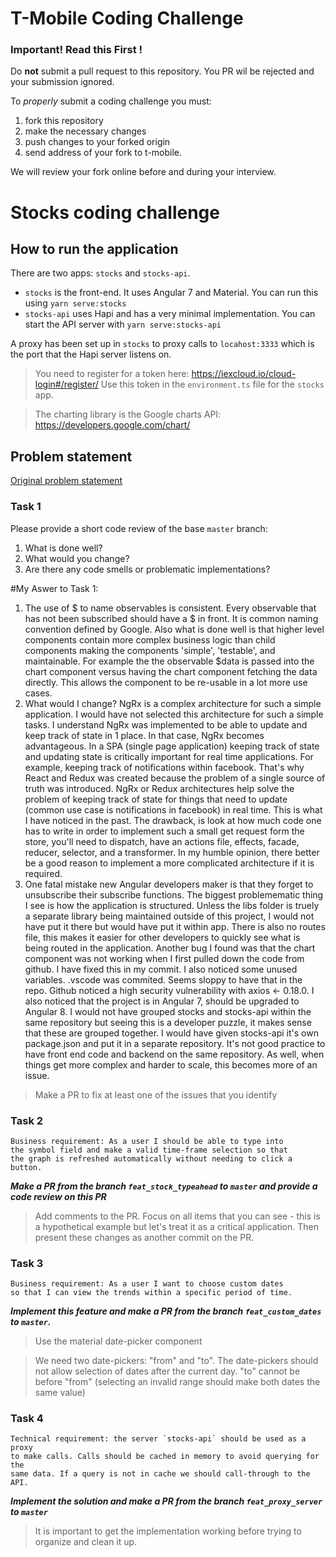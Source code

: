 # T-Mobile Coding Challenge

### Important! Read this First !

Do **not** submit a pull request to this repository.  You PR wil be rejected and your submission ignored.

To _properly_ submit a coding challenge you must:

1. fork this repository
2. make the necessary changes
3. push changes to your forked origin 
4. send address of your fork to t-mobile.

We will review your fork online before and during your interview.


# Stocks coding challenge

## How to run the application

There are two apps: `stocks` and `stocks-api`.

- `stocks` is the front-end. It uses Angular 7 and Material. You can run this using `yarn serve:stocks`
- `stocks-api` uses Hapi and has a very minimal implementation. You can start the API server with `yarn serve:stocks-api`

A proxy has been set up in `stocks` to proxy calls to `locahost:3333` which is the port that the Hapi server listens on.

> You need to register for a token here: https://iexcloud.io/cloud-login#/register/ Use this token in the `environment.ts` file for the `stocks` app.

> The charting library is the Google charts API: https://developers.google.com/chart/

## Problem statement

[Original problem statement](https://github.com/tmobile/developer-kata/blob/master/puzzles/web-api/stock-broker.md)

### Task 1

Please provide a short code review of the base `master` branch:

1. What is done well?
2. What would you change?
3. Are there any code smells or problematic implementations?

#My Aswer to Task 1:
1. The use of $ to name observables is consistent. Every observable that has not been subscribed should have a $ in front. It is common naming convention defined by Google. Also what is done well is that higher level components contain more complex business logic than child components making the components 'simple', 'testable', and maintainable. For example the the observable $data is passed into the chart component versus having the chart component fetching the data directly. This allows the component to be re-usable in a lot more use cases.
2. What would I change? NgRx is a complex architecture for such a simple application. I would have not selected this architecture for such a simple tasks. I understand NgRx was implemented to be able to update and keep track of state in 1 place. In that case, NgRx becomes advantageous. In a SPA (single page application) keeping track of state and updating state is critically important for real time applications. For example, keeping track of notifications within facebook. That's why React and Redux was created because the problem of a single source of truth was introduced. NgRx or Redux architectures help solve the problem of keeping track of state for things that need to update (common use case is notifications in facebook) in real time. This is what I have noticed in the past. The drawback, is look at how much code one has to write in order to implement such a small get request form the store, you'll need to dispatch, have an actions file, effects, facade, reducer, selector, and a transformer. In my humble opinion, there better be a good reason to implement a more complicated architecture if it is required.
3. One fatal mistake new Angular developers maker is that they forget to unsubscribe their subscribe functions. The biggest problemematic thing I see is how the application is structured. Unless the libs folder is truely a separate library being maintained outside of this project, I would not have put it there but would have put it within app. There is also no routes file, this makes it easier for other developers to quickly see what is being routed in the application. Another bug I found was that the chart component was not working when I first pulled down the code from github. I have fixed this in my commit. I also noticed some unused variables. .vscode was commited. Seems sloppy to have that in the repo. Github noticed a high security vulnerability with axios <- 0.18.0. I also noticed that the project is in Angular 7, should be upgraded to Angular 8. I would not have grouped stocks and stocks-api within the same repository but seeing this is a developer puzzle, it makes sense that these are grouped together. I would have given stocks-api it's own package.json and put it in a separate repository. It's not good practice to have front end code and backend on the same repository. As well, when things get more complex and harder to scale, this becomes more of an issue. 


> Make a PR to fix at least one of the issues that you identify

### Task 2

```
Business requirement: As a user I should be able to type into
the symbol field and make a valid time-frame selection so that
the graph is refreshed automatically without needing to click a button.
```

_**Make a PR from the branch `feat_stock_typeahead` to `master` and provide a code review on this PR**_

> Add comments to the PR. Focus on all items that you can see - this is a hypothetical example but let's treat it as a critical application. Then present these changes as another commit on the PR.

### Task 3

```
Business requirement: As a user I want to choose custom dates
so that I can view the trends within a specific period of time.
```

_**Implement this feature and make a PR from the branch `feat_custom_dates` to `master`.**_

> Use the material date-picker component

> We need two date-pickers: "from" and "to". The date-pickers should not allow selection of dates after the current day. "to" cannot be before "from" (selecting an invalid range should make both dates the same value)

### Task 4

```
Technical requirement: the server `stocks-api` should be used as a proxy
to make calls. Calls should be cached in memory to avoid querying for the
same data. If a query is not in cache we should call-through to the API.
```

_**Implement the solution and make a PR from the branch `feat_proxy_server` to `master`**_

> It is important to get the implementation working before trying to organize and clean it up.
